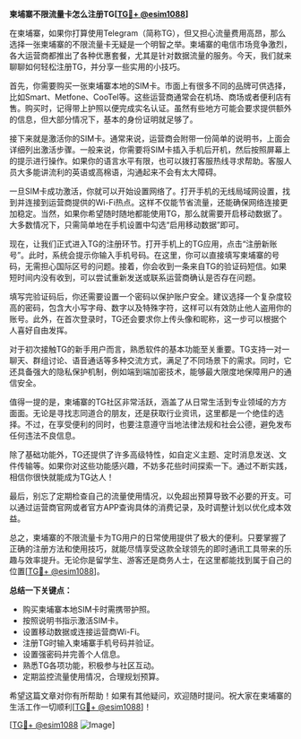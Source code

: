 **柬埔寨不限流量卡怎么注册TG[[TG💪+ @esim1088](https://t.me/s/esim1088)]**

在柬埔寨，如果你打算使用Telegram（简称TG），但又担心流量费用高昂，那么选择一张柬埔寨的不限流量卡无疑是一个明智之举。柬埔寨的电信市场竞争激烈，各大运营商都推出了各种优惠套餐，尤其是针对数据流量的服务。今天，我们就来聊聊如何轻松注册TG，并分享一些实用的小技巧。

首先，你需要购买一张柬埔寨本地的SIM卡。市面上有很多不同的品牌可供选择，比如Smart、Metfone、CooTel等。这些运营商通常会在机场、商场或者便利店有售。购买时，记得带上护照以便完成实名认证。虽然有些地方可能会要求提供额外的信息，但大部分情况下，基本的身份证明就足够了。

接下来就是激活你的SIM卡。通常来说，运营商会附带一份简单的说明书，上面会详细列出激活步骤。一般来说，你需要将SIM卡插入手机后开机，然后按照屏幕上的提示进行操作。如果你的语言水平有限，也可以拨打客服热线寻求帮助。客服人员大多能讲流利的英语或高棉语，沟通起来不会有太大障碍。

一旦SIM卡成功激活，你就可以开始设置网络了。打开手机的无线局域网设置，找到并连接到运营商提供的Wi-Fi热点。这样不仅能节省流量，还能确保网络连接更加稳定。当然，如果你希望随时随地都能使用TG，那么就需要开启移动数据了。大多数情况下，只需简单地在手机设置中勾选“启用移动数据”即可。

现在，让我们正式进入TG的注册环节。打开手机上的TG应用，点击“注册新账号”。此时，系统会提示你输入手机号码。在这里，你可以直接填写柬埔寨的号码，无需担心国际区号的问题。接着，你会收到一条来自TG的验证码短信。如果短时间内没有收到，可以尝试重新发送或联系运营商确认是否存在问题。

填写完验证码后，你还需要设置一个密码以保护账户安全。建议选择一个复杂度较高的密码，包含大小写字母、数字以及特殊字符，这样可以有效防止他人盗用你的账号。此外，在首次登录时，TG还会要求你上传头像和昵称，这一步可以根据个人喜好自由发挥。

对于初次接触TG的新手用户而言，熟悉软件的基本功能至关重要。TG支持一对一聊天、群组讨论、语音通话等多种交流方式，满足了不同场景下的需求。同时，它还具备强大的隐私保护机制，例如端到端加密技术，能够最大限度地保障用户的通信安全。

值得一提的是，柬埔寨的TG社区非常活跃，涵盖了从日常生活到专业领域的方方面面。无论是寻找志同道合的朋友，还是获取行业资讯，这里都是一个绝佳的选择。不过，在享受便利的同时，也要注意遵守当地法律法规和社会公德，避免发布任何违法不良信息。

除了基础功能外，TG还提供了许多高级特性，如自定义主题、定时消息发送、文件传输等。如果你对这些功能感兴趣，不妨多花些时间探索一下。通过不断实践，相信你很快就能成为TG达人！

最后，别忘了定期检查自己的流量使用情况，以免超出预算导致不必要的开支。可以通过运营商官网或者官方APP查询具体的消费记录，及时调整计划以优化成本效益。

总之，柬埔寨的不限流量卡为TG用户的日常使用提供了极大的便利。只要掌握了正确的注册方法和使用技巧，就能尽情享受这款全球领先的即时通讯工具带来的乐趣与效率提升。无论你是留学生、游客还是商务人士，在这里都能找到属于自己的位置[[TG💪+ @esim1088](https://t.me/s/esim1088)]。

**总结一下关键点：**
- 购买柬埔寨本地SIM卡时需携带护照。
- 按照说明书指示激活SIM卡。
- 设置移动数据或连接运营商Wi-Fi。
- 注册TG时输入柬埔寨手机号码并验证。
- 设置强密码并完善个人信息。
- 熟悉TG各项功能，积极参与社区互动。
- 定期监控流量使用情况，合理规划预算。

希望这篇文章对你有所帮助！如果有其他疑问，欢迎随时提问。祝大家在柬埔寨的生活工作一切顺利[[TG💪+ @esim1088](https://t.me/s/esim1088)]！

[[TG💪+ @esim1088](https://t.me/s/esim1088) ![Image](https://i.postimg.cc/4NQfJmqS/Snipaste-2025-05-13-00-14-12.png)]